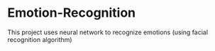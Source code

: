 # Emotion-Recognition

This project uses neural network to recognize emotions (using facial recognition algorithm)
